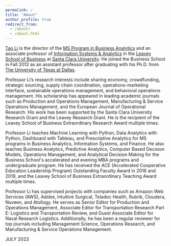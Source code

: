 ```yaml
---
permalink: /
title: "About"
author_profile: true
redirect_from: 
  - /about/
  - /about.html
---
```

<p>
  <a href="https://www.scu.edu/business/isa/faculty/li/">Tao Li</a> is the director of the <a href="https://www.scu.edu/business/ms/ms-business-analytics/">MS Program in Business Analytics</a> and an associate professor of <a href="https://www.scu.edu/business/ms/ms-information-systems//">Information Systems & Analytics</a> in the <a href="https://www.scu.edu/business/">Leavey School of Business</a> at <a href="https://www.scu.edu/">Santa Clara University</a>. He joined the Business School in Fall 2012 as an assistant professor after graduating with his Ph.D. from <a href="https://www.utdallas.edu/">The University of Texas at Dallas</a>.
</p>

<p>
  Professor Li’s research interests include sharing economy, crowdfunding, strategic sourcing, supply chain coordination, operations-marketing interface, sustainable operations management, and behavioral operations management. His scholarship has appeared in leading academic journals such as Production and Operations Management, Manufacturing & Service Operations Management, and the European Journal of Operational Research. His work has been supported by the Santa Clara University Research Grant and the Leavey Research Grant. He is the recipient of the Leavey School of Business Extraordinary Research Award multiple times.
</p>

<p>
  Professor Li teaches Machine Learning with Python, Data Analytics with Python, Dashboard with Tableau, and Prescriptive Analytics for MS programs in Business Analytics, Information Systems, and Finance. He also teaches Business Analytics, Predictive Analytics, Computer Based Decision Models, Operations Management, and Analytical Decision Making for the Business School's accelerated and evening MBA programs and undergraduate program. He has received the ACE (Accelerated Cooperative Education Leadership Program) Outstanding Faculty Award in 2016 and 2019, and the Leavey School of Business Extraordinary Teaching Award multiple times.
</p>

<p>
  Professor Li has supervised projects with companies such as Amazon Web Services (AWS), Adobe, Intuitive Surgical, Teladoc Health, Rubrik, Cloudera, Nuveen, and Atollogy. He serves as Senior Editor for Production and Operations Management, Associate Editor for Transportation Research Part E: Logistics and Transportation Review, and Guest Associate Editor for Naval Research Logistics. Additionally, he has been a regular reviewer for top journals including Management Science, Operations Research, and Manufacturing & Service Operations Management.
</p>

<p>
  JULY 2023
</p>
